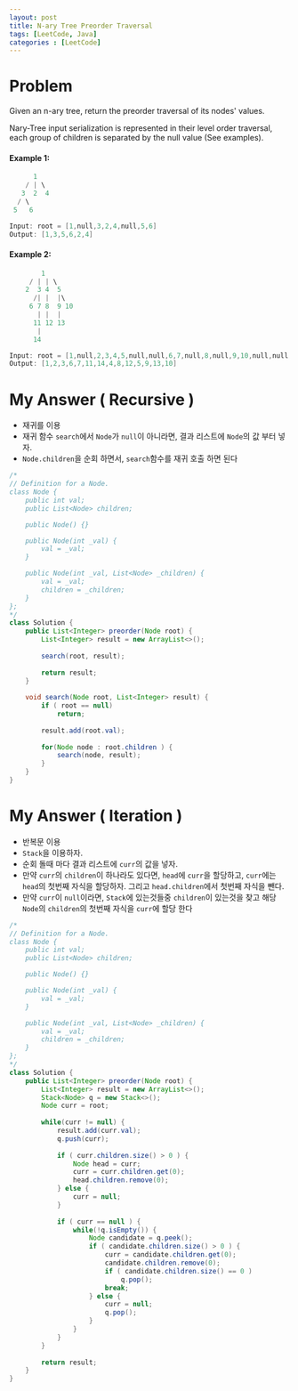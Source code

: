 ```yaml
---
layout: post
title: N-ary Tree Preorder Traversal
tags: [LeetCode, Java]
categories : [LeetCode]
---
```


# Problem

Given an n-ary tree, return the preorder traversal of its nodes' values.

Nary-Tree input serialization is represented in their level order traversal, each group of children is separated by the null value (See examples).

#### Example 1:

```swift
      1
    / | \
   3  2  4
  / \
 5   6

Input: root = [1,null,3,2,4,null,5,6]
Output: [1,3,5,6,2,4]
```

#### Example 2:

```swift
        1
     / | | \
    2  3 4  5
      /| |  |\
     6 7 8  9 10
       | |  | 
      11 12 13
       |
      14

Input: root = [1,null,2,3,4,5,null,null,6,7,null,8,null,9,10,null,null,11,null,12,null,13,null,null,14]
Output: [1,2,3,6,7,11,14,4,8,12,5,9,13,10]
```

# My Answer ( Recursive )

* 재귀를 이용
* 재귀 함수 `search`에서 `Node`가 `null`이 아니라면, 결과 리스트에 `Node`의 값 부터 넣자.
* `Node.children`을 순회 하면서, `search`함수를 재귀 호출 하면 된다
  
```java
/*
// Definition for a Node.
class Node {
    public int val;
    public List<Node> children;

    public Node() {}

    public Node(int _val) {
        val = _val;
    }

    public Node(int _val, List<Node> _children) {
        val = _val;
        children = _children;
    }
};
*/
class Solution {
    public List<Integer> preorder(Node root) {        
        List<Integer> result = new ArrayList<>();
        
        search(root, result);
        
        return result;
    }
    
    void search(Node root, List<Integer> result) {
        if ( root == null)
            return;
        
        result.add(root.val);
        
        for(Node node : root.children ) {
            search(node, result);
        }
    }
}
```

# My Answer ( Iteration )

* 반복문 이용
* `Stack`을 이용하자.
* 순회 돌때 마다 결과 리스트에 `curr`의 값을 넣자.
* 만약 `curr`의 `children`이 하나라도 있다면, `head`에 `curr`을 할당하고, `curr`에는 `head`의 첫번째 자식을 할당하자. 그리고 `head.children`에서 첫번째 자식을 뺀다.
* 만약 `curr`이 `null`이라면, `Stack`에 있는것들중 `children`이 있는것을 찾고 해당 `Node`의 `children`의 첫번째 자식을 `curr`에 할당 한다
  
```java
/*
// Definition for a Node.
class Node {
    public int val;
    public List<Node> children;

    public Node() {}

    public Node(int _val) {
        val = _val;
    }

    public Node(int _val, List<Node> _children) {
        val = _val;
        children = _children;
    }
};
*/
class Solution {
    public List<Integer> preorder(Node root) {       
        List<Integer> result = new ArrayList<>();
        Stack<Node> q = new Stack<>();
        Node curr = root;
        
        while(curr != null) {
            result.add(curr.val);
            q.push(curr);
            
            if ( curr.children.size() > 0 ) {
                Node head = curr;
                curr = curr.children.get(0);
                head.children.remove(0);             
            } else {
                curr = null;
            }
            
            if ( curr == null ) {
                while(!q.isEmpty()) {
                    Node candidate = q.peek();
                    if ( candidate.children.size() > 0 ) {
                        curr = candidate.children.get(0);
                        candidate.children.remove(0);             
                        if ( candidate.children.size() == 0 )
                            q.pop();
                        break;
                    } else {
                        curr = null;
                        q.pop();
                    }
                }                    
            }
        }
        
        return result;
    }    
}
```
